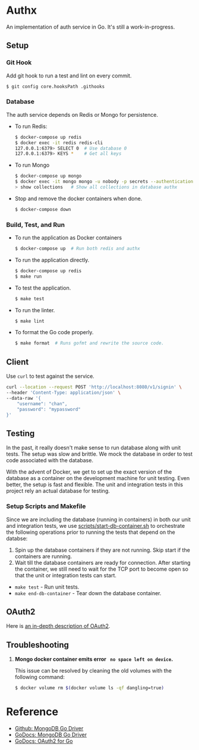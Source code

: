 # Authx

An implementation of auth service in Go. It's still a work-in-progress.

## Setup

### Git Hook

Add git hook to run a test and lint on every commit.

```bash
$ git config core.hooksPath .githooks
```

### Database

The auth service depends on Redis or Mongo for persistence.

* To run Redis:

  ```bash
  $ docker-compose up redis
  $ docker exec -it redis redis-cli
  127.0.0.1:6379> SELECT 0  # Use database 0
  127.0.0.1:6379> KEYS *    # Get all keys
  ```

* To run Mongo

  ```bash
  $ docker-compose up mongo
  $ docker exec -it mongo mongo -u nobody -p secrets --authenticationDatabase authx authx
  > show collections   # Show all collections in database authx
  ```

* Stop and remove the docker containers when done.

  ```bash
  $ docker-compose down
  ```

### Build, Test, and Run

* To run the application as Docker containers

  ```bash
  $ docker-compose up  # Run both redis and authx
  ```

* To run the application directly.

  ```bash
  $ docker-compose up redis
  $ make run
  ```

* To test the application.

  ```bash
  $ make test
  ```

* To run the linter.

  ```bash
  $ make lint
  ```

* To format the Go code properly.

  ```bash
  $ make format  # Runs gofmt and rewrite the source code.
  ```

## Client

Use `curl` to test against the service.

```bash
curl --location --request POST 'http://localhost:8080/v1/signin' \
--header 'Content-Type: application/json' \
--data-raw '{
	"username": "chan",
	"password": "mypassword"
}'
```

## Testing

In the past, it really doesn't make sense to run database along with unit tests. The setup was slow and brittle. We mock the database in order to test code associated with the database.

With the advent of Docker, we get to set up the exact version of the database as a container on the development machine for unit testing. Even better, the setup is fast and flexible. The unit and integration tests in this project rely an actual database for testing.

### Setup Scripts and Makefile

Since we are including the database (running in containers) in both our unit and integration tests, we use [scripts/start-db-container.sh](scripts/start-db-container.sh) to orchestrate the following operations prior to running the tests that depend on the databse:

1. Spin up the database containers if they are not running. Skip start if the containers are running.
1. Wait till the database containers are ready for connection. After starting the container, we still need to wait for the TCP port to become open so that the unit or integration tests can start.

* `make test` - Run unit tests.
* `make end-db-container` - Tear down the database container.

## OAuth2

Here is [an in-depth description of OAuth2](docs).

## Troubleshooting

1. **Mongo docker container emits error ` no space left on device`.**

   This issue can be resolved by cleaning the old volumes with the following command:

   ```bash
   $ docker volume rm $(docker volume ls -qf dangling=true)
   ```




# Reference

* [Github: MongoDB Go Driver](https://github.com/mongodb/mongo-go-driver)
* [GoDocs: MongoDB Go Driver](https://pkg.go.dev/go.mongodb.org/mongo-driver@v1.4.4)
* [GoDocs: OAuth2 for Go](https://pkg.go.dev/golang.org/x/oauth2)
